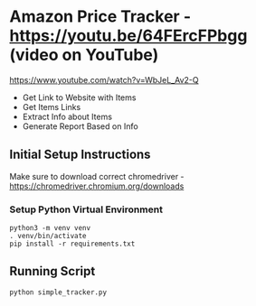 # Amazon Price Tracker - https://youtu.be/64FErcFPbgg (video on YouTube)
https://www.youtube.com/watch?v=WbJeL_Av2-Q
- Get Link to Website with Items
- Get Items Links
- Extract Info about Items
- Generate Report Based on Info

## Initial Setup Instructions

Make sure to download correct chromedriver - https://chromedriver.chromium.org/downloads

### Setup Python Virtual Environment
```buildoutcfg
python3 -m venv venv
. venv/bin/activate
pip install -r requirements.txt
```
## Running Script

```buildoutcfg
python simple_tracker.py
```
